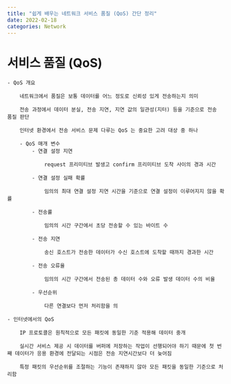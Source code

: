 ```yaml
---
title: "쉽게 배우는 네트워크 서비스 품질 (QoS) 간단 정리"
date: 2022-02-18
categories: Network
---
```


# 서비스 품질 (QoS)

    - QoS 개요

        네트워크에서 품질은 보통 데이터를 어느 정도로 신뢰성 있게 전송하는지 의미

        전송 과정에서 데이터 분실, 전송 지연, 지연 값의 일관성(지터) 등을 기준으로 전송 품질 판단

        인터넷 환경에서 전송 서비스 문제 다루는 QoS 는 중요한 고려 대상 중 하나

        - QoS 매개 변수
            - 연결 설정 지연

                request 프리미티브 발생고 confirm 프리미티브 도착 사이의 경과 시간

            - 연결 설정 실패 확률

                임의의 최대 연결 설정 지연 시간을 기준으로 연결 설정이 이루어지지 않을 확률

            - 전송률

                임의의 시간 구간에서 초당 전송할 수 있는 바이트 수

            - 전송 지연

                송신 호스트가 전송한 데이터가 수신 호스트에 도착할 때까지 경과한 시간

            - 전송 오류율

                임의의 시간 구간에서 전송된 총 데이터 수와 오류 발생 데이터 수의 비율

            - 우선순위

                다른 연결보다 먼저 처리함을 의

    - 인터넷에서의 QoS

        IP 프로토콜은 원칙적으로 모든 패킷에 동일한 기준 적용해 데이터 중개

        실시간 서비스 제공 시 데이터를 버퍼에 저장하는 작업이 선행되어야 하기 때문에 첫 번째 데이터가 응용 환경에 전달되는 시점은 전송 지연시간보다 더 늦어짐

        특정 패킷의 우선순위를 조절하는 기능이 존재하지 않아 모든 패킷을 동일한 기준으로 처리함
